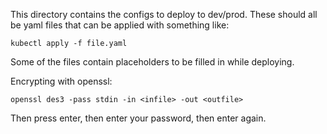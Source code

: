This directory contains the configs to deploy to dev/prod. These should
all be yaml files that can be applied with something like:

`kubectl apply -f file.yaml`

Some of the files contain placeholders to be filled in while deploying.

Encrypting with openssl:

`openssl des3 -pass stdin -in <infile> -out <outfile>`

Then press enter, then enter your password, then enter again.